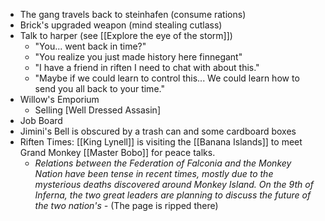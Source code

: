 * The gang travels back to steinhafen (consume rations)
* Brick's upgraded weapon (mind stealing cutlass)
* Talk to harper (see [[Explore the eye of the storm]])
	* "You... went back in time?"
	* "You realize you just made history here finnegant"
	* "I have a friend in riften I need to chat with about this."
	* "Maybe if we could learn to control this... We could learn how to send you all back to your time."
* Willow's Emporium
	* Selling [Well Dressed Assasin]
* Job Board
* Jimini's Bell is obscured by a trash can and some cardboard boxes
* Riften Times: [[King Lynell]] is visiting the [[Banana Islands]] to meet Grand Monkey [[Master Bobo]] for peace talks.
	* *Relations between the Federation of Falconia and the Monkey Nation have been tense in recent times, mostly due to the mysterious deaths discovered around Monkey Island. On the 9th of Inferna, the two great leaders are planning to discuss the future of the two nation's -* (The page is ripped there)